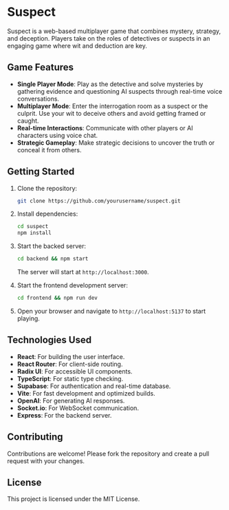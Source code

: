 # Suspect

Suspect is a web-based multiplayer game that combines mystery, strategy, and deception. Players take on the roles of detectives or suspects in an engaging game where wit and deduction are key.

## Game Features

- **Single Player Mode**: Play as the detective and solve mysteries by gathering evidence and questioning AI suspects through real-time voice conversations.
- **Multiplayer Mode**: Enter the interrogation room as a suspect or the culprit. Use your wit to deceive others and avoid getting framed or caught.
- **Real-time Interactions**: Communicate with other players or AI characters using voice chat.
- **Strategic Gameplay**: Make strategic decisions to uncover the truth or conceal it from others.

## Getting Started

1. Clone the repository:

    ```bash
    git clone https://github.com/yourusername/suspect.git
    ```

2. Install dependencies:

    ```bash
    cd suspect
    npm install
    ```

3. Start the backed server:

    ```bash
    cd backend && npm start
    ```

    The server will start at `http://localhost:3000`.

4. Start the frontend development server:

    ```bash
    cd frontend && npm run dev
    ```

4. Open your browser and navigate to `http://localhost:5137` to start playing.

## Technologies Used

- **React**: For building the user interface.
- **React Router**: For client-side routing.
- **Radix UI**: For accessible UI components.
- **TypeScript**: For static type checking.
- **Supabase**: For authentication and real-time database.
- **Vite**: For fast development and optimized builds.
- **OpenAI**: For generating AI responses.
- **Socket.io**: For WebSocket communication.
- **Express**: For the backend server.

## Contributing

Contributions are welcome! Please fork the repository and create a pull request with your changes.

## License

This project is licensed under the MIT License.
